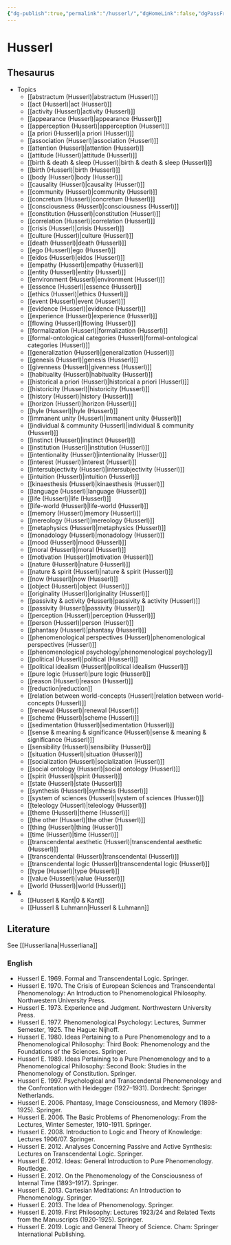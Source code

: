 ```yaml
---
{"dg-publish":true,"permalink":"/husserl/","dgHomeLink":false,"dgPassFrontmatter":false}
---
```


# Husserl
## Thesaurus
- Topics
	- [[abstractum (Husserl)|abstractum (Husserl)]]
	- [[act (Husserl)|act (Husserl)]]
	- [[activity (Husserl)|activity (Husserl)]]
	- [[appearance (Husserl)|appearance (Husserl)]]
	- [[apperception (Husserl)|apperception (Husserl)]]
	- [[a priori (Husserl)|a priori (Husserl)]]
	- [[association (Husserl)|association (Husserl)]]
	- [[attention (Husserl)|attention (Husserl)]]
	- [[attitude (Husserl)|attitude (Husserl)]]
	- [[birth & death & sleep (Husserl)|birth & death & sleep (Husserl)]]
	- [[birth (Husserl)|birth (Husserl)]]
	- [[body (Husserl)|body (Husserl)]]
	- [[causality (Husserl)|causality (Husserl)]]
	- [[community (Husserl)|community (Husserl)]]
	- [[concretum (Husserl)|concretum (Husserl)]]
	- [[consciousness (Husserl)|consciousness (Husserl)]]
	- [[constitution (Husserl)|constitution (Husserl)]]
	- [[correlation (Husserl)|correlation (Husserl)]]
	- [[crisis (Husserl)|crisis (Husserl)]]
	- [[culture (Husserl)|culture (Husserl)]]
	- [[death (Husserl)|death (Husserl)]]
	- [[ego (Husserl)|ego (Husserl)]]
	- [[eidos (Husserl)|eidos (Husserl)]]
	- [[empathy (Husserl)|empathy (Husserl)]]
	- [[entity (Husserl)|entity (Husserl)]]
	- [[environment (Husserl)|environment (Husserl)]]
	- [[essence (Husserl)|essence (Husserl)]]
	- [[ethics (Husserl)|ethics (Husserl)]]
	- [[event (Husserl)|event (Husserl)]]
	- [[evidence (Husserl)|evidence (Husserl)]]
	- [[experience (Husserl)|experience (Husserl)]]
	- [[flowing (Husserl)|flowing (Husserl)]]
	- [[formalization (Husserl)|formalization (Husserl)]]
	- [[formal-ontological categories (Husserl)|formal-ontological categories (Husserl)]]
	- [[generalization (Husserl)|generalization (Husserl)]]
	- [[genesis (Husserl)|genesis (Husserl)]]
	- [[givenness (Husserl)|givenness (Husserl)]]
	- [[habituality (Husserl)|habituality (Husserl)]]
	- [[historical a priori (Husserl)|historical a priori (Husserl)]]
	- [[historicity (Husserl)|historicity (Husserl)]]
	- [[history (Husserl)|history (Husserl)]]
	- [[horizon (Husserl)|horizon (Husserl)]]
	- [[hyle (Husserl)|hyle (Husserl)]]
	- [[immanent unity (Husserl)|immanent unity (Husserl)]]
	- [[individual & community (Husserl)|individual & community (Husserl)]]
	- [[instinct (Husserl)|instinct (Husserl)]]
	- [[institution (Husserl)|institution (Husserl)]]
	- [[intentionality (Husserl)|intentionality (Husserl)]]
	- [[interest (Husserl)|interest (Husserl)]]
	- [[intersubjectivity (Husserl)|intersubjectivity (Husserl)]]
	- [[intuition (Husserl)|intuition (Husserl)]]
	- [[kinaesthesis (Husserl)|kinaesthesis (Husserl)]]
	- [[language (Husserl)|language (Husserl)]]
	- [[life (Husserl)|life (Husserl)]]
	- [[life-world (Husserl)|life-world (Husserl)]]
	- [[memory (Husserl)|memory (Husserl)]]
	- [[mereology (Husserl)|mereology (Husserl)]]
	- [[metaphysics (Husserl)|metaphysics (Husserl)]]
	- [[monadology (Husserl)|monadology (Husserl)]]
	- [[mood (Husserl)|mood (Husserl)]]
	- [[moral (Husserl)|moral (Husserl)]]
	- [[motivation (Husserl)|motivation (Husserl)]]
	- [[nature (Husserl)|nature (Husserl)]]
	- [[nature & spirit (Husserl)|nature & spirit (Husserl)]]
	- [[now (Husserl)|now (Husserl)]]
	- [[object (Husserl)|object (Husserl)]]
	- [[originality (Husserl)|originality (Husserl)]]
	- [[passivity & activity (Husserl)|passivity & activity (Husserl)]]
	- [[passivity (Husserl)|passivity (Husserl)]]
	- [[perception (Husserl)|perception (Husserl)]]
	- [[person (Husserl)|person (Husserl)]]
	- [[phantasy (Husserl)|phantasy (Husserl)]]
	- [[phenomenological perspectives (Husserl)|phenomenological perspectives (Husserl)]]
	- [[phenomenological psychology|phenomenological psychology]]
	- [[political (Husserl)|political (Husserl)]]
	- [[political idealism (Husserl)|political idealism (Husserl)]]
	- [[pure logic (Husserl)|pure logic (Husserl)]]
	- [[reason (Husserl)|reason (Husserl)]]
	- [[reduction|reduction]]
	- [[relation between world-concepts (Husserl)|relation between world-concepts (Husserl)]]
	- [[renewal (Husserl)|renewal (Husserl)]]
	- [[scheme (Husserl)|scheme (Husserl)]]
	- [[sedimentation (Husserl)|sedimentation (Husserl)]]
	- [[sense & meaning & significance (Husserl)|sense & meaning & significance (Husserl)]]
	- [[sensibility (Husserl)|sensibility (Husserl)]]
	- [[situation (Husserl)|situation (Husserl)]]
	- [[socialization (Husserl)|socialization (Husserl)]]
	- [[social ontology (Husserl)|social ontology (Husserl)]]
	- [[spirit (Husserl)|spirit (Husserl)]]
	- [[state (Husserl)|state (Husserl)]]
	- [[synthesis (Husserl)|synthesis (Husserl)]]
	- [[system of sciences (Husserl)|system of sciences (Husserl)]]
	- [[teleology (Husserl)|teleology (Husserl)]]
	- [[theme (Husserl)|theme (Husserl)]]
	- [[the other (Husserl)|the other (Husserl)]]
	- [[thing (Husserl)|thing (Husserl)]]
	- [[time (Husserl)|time (Husserl)]]
	- [[transcendental aesthetic (Husserl)|transcendental aesthetic (Husserl)]]
	- [[transcendental (Husserl)|transcendental (Husserl)]]
	- [[transcendental logic (Husserl)|transcendental logic (Husserl)]]
	- [[type (Husserl)|type (Husserl)]]
	- [[value (Husserl)|value (Husserl)]]
	- [[world (Husserl)|world (Husserl)]]
- &
	- [[Husserl & Kant|0 & Kant]]
	- [[Husserl & Luhmann|Husserl & Luhmann]]


## Literature
See [[Husserliana|Husserliana]]


### English
- Husserl E. 1969. Formal and Transcendental Logic. Springer.
- Husserl E. 1970. The Crisis of European Sciences and Transcendental Phenomenology: An Introduction to Phenomenological Philosophy. Northwestern University Press.
- Husserl E. 1973. Experience and Judgment. Northwestern University Press.
- Husserl E. 1977. Phenomenological Psychology: Lectures, Summer Semester, 1925. The Hague: Nijhoff.
- Husserl E. 1980. Ideas Pertaining to a Pure Phenomenology and to a Phenomenological Philosophy: Third Book: Phenomenology and the Foundations of the Sciences. Springer.
- Husserl E. 1989. Ideas Pertaining to a Pure Phenomenology and to a Phenomenological Philosophy: Second Book: Studies in the Phenomenology of Constitution. Springer.
- Husserl E. 1997. Psychological and Transcendental Phenomenology and the Confrontation with Heidegger (1927–1931). Dordrecht: Springer Netherlands.
- Husserl E. 2006. Phantasy, Image Consciousness, and Memory (1898-1925). Springer.
- Husserl E. 2006. The Basic Problems of Phenomenology: From the Lectures, Winter Semester, 1910-1911. Springer.
- Husserl E. 2008. Introduction to Logic and Theory of Knowledge: Lectures 1906/07. Springer.
- Husserl E. 2012. Analyses Concerning Passive and Active Synthesis: Lectures on Transcendental Logic. Springer.
- Husserl E. 2012. Ideas: General Introduction to Pure Phenomenology. Routledge.
- Husserl E. 2012. On the Phenomenology of the Consciousness of Internal Time (1893–1917). Springer.
- Husserl E. 2013. Cartesian Meditations: An Introduction to Phenomenology. Springer.
- Husserl E. 2013. The Idea of Phenomenology. Springer.
- Husserl E. 2019. First Philosophy: Lectures 1923/24 and Related Texts from the Manuscripts (1920-1925). Springer.
- Husserl E. 2019. Logic and General Theory of Science. Cham: Springer International Publishing.

